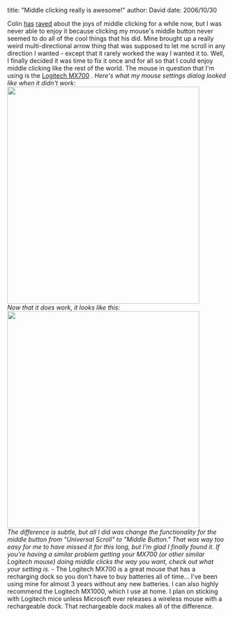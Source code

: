 
title: "Middle clicking really is awesome!"
author: David
date: 2006/10/30

Colin [has](http://www.colinneller.com/blog/TabsTabs.aspx) [raved](http://www.colinneller.com/blog/TaskbarMeetsTheMiddleClick.aspx) about the joys of middle clicking for a while now, but I was never able to enjoy it because clicking my mouse's middle button never seemed to do all of the cool things that his did. Mine brought up a really weird multi-directional arrow thing that was supposed to let me scroll in any direction I wanted - except that it rarely worked the way I wanted it to. 
Well, I finally decided it was time to fix it once and for all so that I could enjoy middle clicking like the rest of the world. 
The mouse in question that I'm using is the [Logitech MX700](http://froogle.google.com/froogle?q=mx700) <strong>*</strong>. 
Here's what my mouse settings dialog looked like when it didn't work: 
[<img style="border-right: 0px; border-top: 0px; border-left: 0px; border-bottom: 0px" height="497" src="http://www.mohundro.com/blog/content/binary/WindowsLiveWriter/Middleclickingreallyisawesome_B9C3/image%7B0%7D_thumb.png" width="440" border="0">](http://www.mohundro.com/blog/content/binary/WindowsLiveWriter/Middleclickingreallyisawesome_B9C3/image%7B0%7D%5B4%5D.png)  
Now that it does work, it looks like this: 
[<img style="border-right: 0px; border-top: 0px; border-left: 0px; border-bottom: 0px" height="497" src="http://www.mohundro.com/blog/content/binary/WindowsLiveWriter/Middleclickingreallyisawesome_B9C3/image%7B0%7D_thumb%5B1%5D.png" width="440" border="0">](http://www.mohundro.com/blog/content/binary/WindowsLiveWriter/Middleclickingreallyisawesome_B9C3/image%7B0%7D%5B5%5D.png)  
The difference is subtle, but all I did was change the functionality for the middle button from "Universal Scroll" to "Middle Button." That was way too easy for me to have missed it for this long, but I'm glad I finally found it. If you're having a similar problem getting your MX700 (or other similar Logitech mouse) doing middle clicks the way you want, check out what your setting is. 
<strong>*</strong> - The Logitech MX700 is a great mouse that has a recharging dock so you don't have to buy batteries all of time... I've been using mine for almost 3 years without any new batteries. I can also highly recommend the Logitech MX1000, which I use at home. I plan on sticking with Logitech mice unless Microsoft ever releases a wireless mouse with a rechargeable dock. That rechargeable dock makes all of the difference.
